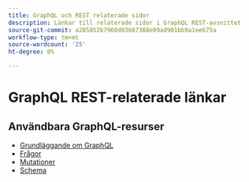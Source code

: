 ```yaml
---
title: GraphQL och REST relaterade sidor
description: Länkar till relaterade sidor i GraphQL REST-avsnittet
source-git-commit: a285852b7960d93687388e09ad901bb9a1ee675a
workflow-type: tm+mt
source-wordcount: '25'
ht-degree: 0%

---
```


# GraphQL REST-relaterade länkar

## Användbara GraphQL-resurser

* [Grundläggande om GraphQL](../graphql-rest/intro-graphql.md)
* [Frågor](../graphql-rest/graphql-queries.md)
* [Mutationer](../graphql-rest/graphql-mutations.md)
* [Schema](../graphql-rest/graphql-schema.md)
